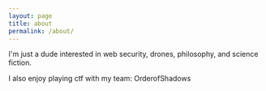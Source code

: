```yaml
---
layout: page
title: about
permalink: /about/
---
```


I'm just a dude interested in web security, drones, philosophy, and science fiction.<br>

I also enjoy playing ctf with my team: OrderofShadows<br>